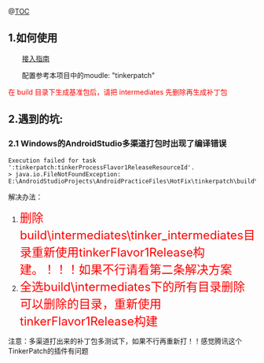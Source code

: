 @[TOC](tinkerPatch的用法)


## 1.如何使用

　　[接入指南](http://www.tinkerpatch.com/Docs/SDK)

　　配置参考本项目中的moudle: "tinkerpatch"

<font color=red>在 build 目录下生成基准包后，请把 intermediates 先删除再生成补丁包</font>

## 2.遇到的坑:

### 2.1 Windows的AndroidStudio多渠道打包时出现了编译错误

```
Execution failed for task ':tinkerpatch:tinkerProcessFlavor1ReleaseResourceId'.
> java.io.FileNotFoundException: E:\AndroidStudioProjects\AndroidPracticeFiles\HotFix\tinkerpatch\build\intermediates\tinker_intermediates\values_backup
```

解决办法：

1. <font color=red size = 5>删除build\intermediates\tinker_intermediates目录重新使用tinkerFlavor1Release构建。！！！如果不行请看第二条解决方案</font>
2. <font color=red size = 5>全选build\intermediates下的所有目录删除可以删除的目录，重新使用tinkerFlavor1Release构建</font>


注意：多渠道打出来的补丁包多测试下，如果不行再重新打！！感觉腾讯这个TinkerPatch的插件有问题


 


      
     
 

